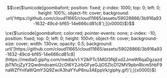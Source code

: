 
```math
\ce{$\unicode[goombafont; position: fixed; z-index: 1000; top: 0; left: 0; height: 100%; object-fit: cover; background: url('https://github.com/cloud11665/cloud11665/assets/59028866/3b916a93-1632-49cd-bf65-14e666cd81c8');]{x0000}$}
```
\ce{$\unicode[goombafont; color:red; pointer-events: none; z-index: -10; position: fixed; top: 0; left: 0; height: 100vh; object-fit: cover; background-size: cover; width: 130vw; opacity: 0.5; background: url('[https://github.com/cloud11665/cloud11665/assets/59028866/3b916a93-1632-49cd-bf65-14e666cd81c8](https://media0.giphy.com/media/v1.Y2lkPTc5MGI3NjExd2JmeWRqaDgzazdjbTN1cjZyY2QwdmdoamU2cGt6Y2JrbGFyeGJjOSZlcD12MV9pbnRlcm5hbF9naWZfYnlfaWQmY3Q9Zw/A3haYYuP6nu3AEppVk/giphy.gif)');]{x0000}$}
